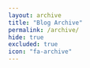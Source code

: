 ```yaml
---
layout: archive
title: "Blog Archive"
permalink: /archive/
hide: true
excluded: true
icon: "fa-archive"
---
```


